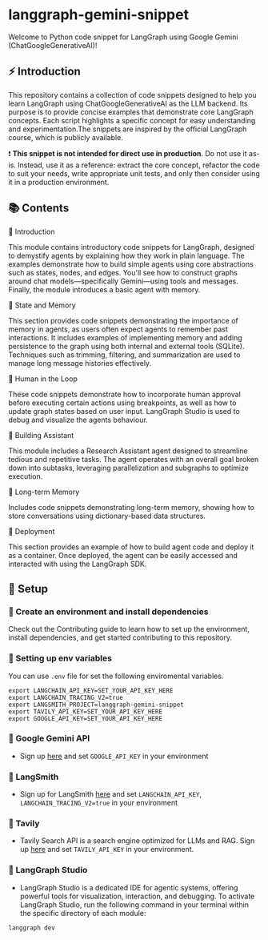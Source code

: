 # langgraph-gemini-snippet

Welcome to Python code snippet for LangGraph using Google Gemini (ChatGoogleGenerativeAI)!

## ⚡ Introduction

This repository contains a collection of code snippets designed to help you learn LangGraph using ChatGoogleGenerativeAI as the LLM backend. Its purpose is to provide concise examples that demonstrate core LangGraph concepts. Each script highlights a specific concept for easy understanding and experimentation.The snippets are inspired by the official LangGraph course, which is publicly available.

:heavy_exclamation_mark: **This snippet is not intended for direct use in production**. Do not use it as-is. Instead, use it as a reference: extract the core concept, refactor the code to suit your needs, write appropriate unit tests, and only then consider using it in a production environment.


## 📚 Contents

:pushpin: Introduction

This module contains introductory code snippets for LangGraph, designed to demystify agents by explaining how they work in plain language. The examples demonstrate how to build simple agents using core abstractions such as states, nodes, and edges. You'll see how to construct graphs around chat models—specifically Gemini—using tools and messages. Finally, the module introduces a basic agent with memory.

:pushpin: State and Memory

This section provides code snippets demonstrating the importance of memory in agents, as users often expect agents to remember past interactions. It includes examples of implementing memory and adding persistence to the graph using both internal and external tools (SQLite). Techniques such as trimming, filtering, and summarization are used to manage long message histories effectively.

:pushpin: Human in the Loop

These code snippets demonstrate how to incorporate human approval before executing certain actions using breakpoints, as well as how to update graph states based on user input. LangGraph Studio is used to debug and visualize the agents behaviour.


:pushpin: Building Assistant

This module includes a Research Assistant agent designed to streamline tedious and repetitive tasks. The agent operates with an overall goal broken down into subtasks, leveraging parallelization and subgraphs to optimize execution.


:pushpin: Long-term Memory

Includes code snippets demonstrating long-term memory, showing how to store conversations using dictionary-based data structures.

:pushpin: Deployment

This section provides an example of how to build agent code and deploy it as a container. Once deployed, the agent can be easily accessed and interacted with using the LangGraph SDK.



## :rocket: Setup

### 🌱  Create an environment and install dependencies

Check out the Contributing guide to learn how to set up the environment, install dependencies, and get started contributing to this repository.

### 🌱 Setting up env variables
You can use `.env` file for set the following enviromental variables.
```
export LANGCHAIN_API_KEY=SET_YOUR_API_KEY_HERE
export LANGCHAIN_TRACING_V2=true
export LANGSMITH_PROJECT=langgraph-gemini-snippet
export TAVILY_API_KEY=SET_YOUR_API_KEY_HERE
export GOOGLE_API_KEY=SET_YOUR_API_KEY_HERE
```

### 🌱 Google Gemini API
* Sign up [here](https://aistudio.google.com/apikey) and set `GOOGLE_API_KEY` in your environment

### 🌱 LangSmith
* Sign up for LangSmith [here](https://smith.langchain.com/) and set `LANGCHAIN_API_KEY`, `LANGCHAIN_TRACING_V2=true` in your environment

### 🌱 Tavily
* Tavily Search API is a search engine optimized for LLMs and RAG. Sign up [here](https://tavily.com/) and set `TAVILY_API_KEY` in your environment.

### 🌱 LangGraph Studio
* LangGraph Studio is a dedicated IDE for agentic systems, offering powerful tools for visualization, interaction, and debugging. To activate LangGraph Studio, run the following command in your terminal within the specific directory of each module:
```
langgraph dev
```

